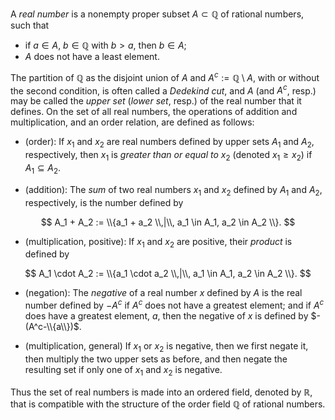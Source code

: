A *real number* is a nonempty proper subset $A\subset \mathbb Q$ of rational
numbers, such that
- if $a\in A$, $b\in \mathbb Q$ with $b > a$, then $b \in A$;
- $A$ does not have a least element.

The partition of $\mathbb Q$ as the disjoint union of $A$ and $A^c:=\mathbb Q \setminus A$,
with or without the second condition, is often called a *Dedekind cut*, and $A$ 
(and $A^c$, resp.) may be called the *upper set* (*lower set*, resp.) of the real
number that it defines. On the set of all real numbers, the operations of addition
and multiplication, and an order relation, are defined as follows:

- (order): If $x_1$ and $x_2$ are real numbers defined by upper sets
$A_1$ and $A_2$, respectively, then $x_1$ is *greater than or equal to* $x_2$
(denoted $x_1 \geq x_2$) if $A_1 \subseteq A_2$.

- (addition): The *sum* of two real numbers $x_1$ and $x_2$ defined by
$A_1$ and $A_2$, respectively, is the number defined by

$$
A_1 + A_2 := \\{a_1 + a_2 \\,|\\, a_1 \in A_1, a_2 \in A_2 \\}.
$$

- (multiplication, positive): If $x_1$ and $x_2$ are positive, their *product* is
defined by

$$
A_1 \cdot A_2 := \\{a_1 \cdot a_2 \\,|\\, a_1 \in A_1, a_2 \in A_2 \\}.
$$

- (negation): The *negative* of a real number $x$ defined by $A$ is the real number
defined by $-A^c$ if $A^c$ does not have a greatest element; and if $A^c$ does
have a greatest element, $a$, then the negative of $x$ is defined by $-(A^c-\\{a\\})$.

- (multiplication, general) If $x_1$ or $x_2$ is negative, then we first negate it, then
multiply the two upper sets as before, and then negate the resulting set if only one of
$x_1$ and $x_2$ is negative.

Thus the set of real numbers is made into an ordered field, denoted by $\mathbb{R}$, 
that is compatible with the structure of the order field $\mathbb Q$ of rational numbers.

